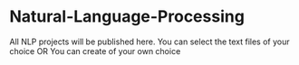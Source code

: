# Natural-Language-Processing
All NLP projects will be published here.
You can select the text files of your choice
OR
You can create of your own choice
